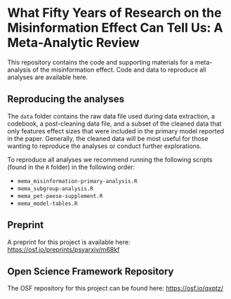 # What Fifty Years of Research on the Misinformation Effect Can Tell Us: A Meta-Analytic Review

This repository contains the code and supporting materials for a meta-analysis
of the misinformation effect. Code and data to reproduce all analyses are
available here.

## Reproducing the analyses

The `data` folder contains the raw data file used during data extraction, a
codebook, a post-cleaning data file, and a subset of the cleaned data that only
features effect sizes that were included in the primary model reported in the
paper. Generally, the cleaned data will be most useful for those wanting to
reproduce the analyses or conduct further explorations.

To reproduce all analyses we recommend running the following scripts (found in
the `R` folder) in the following order:

- `mema_misinformation-primary-analysis.R`
- `mema_subgroup-analysis.R`
- `mema_pet-peese-supplement.R`
- `mema_model-tables.R`

## Preprint

A preprint for this project is available here:
https://osf.io/preprints/psyarxiv/m68kf

## Open Science Framework Repository

The OSF repository for this project can be found here: https://osf.io/qxptz/